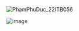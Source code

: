 ![PhamPhuDuc_22ITB056](https://github.com/user-attachments/assets/06bc4b7a-8dd8-4910-ac59-cb6ba606be58)

![image](https://github.com/user-attachments/assets/97f7807d-c1cc-42b9-a730-bdd885847951)
